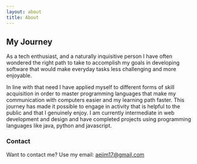 ```yaml
---
layout: about
title: About
---
```


## My Journey

As a tech enthusiast, and a naturally inquisitive person I have often wondered the right path to take to accomplish my goals in developing software that would make everyday tasks less challenging and more enjoyable.

In line with that need I have applied myself to different forms of skill acquisition in order to master programming languages that make my communication with computers easier and my learning path faster. This journey has made it possible to engage in activity that is helpful to the public and that I genuinely enjoy.
I am currently intermediate in web development and design and have completed projects using programming languages like java, python and javascript.

### Contact
Want to contact me? Use my email: aejim17@gmail.com
